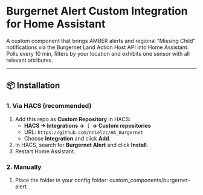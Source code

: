 # Burgernet Alert Custom Integration for Home Assistant

A custom component that brings AMBER alerts and regional “Missing Child” notifications via the Burgernet Land Action Host API into Home Assistant. Polls every 10 min, filters by your location and exhibits one sensor with all relevant attributes.

---

## 📦 Installation

### 1. Via HACS (recommended)
1. Add this repo as **Custom Repository** in HACS:
   - **HACS → Integrations → ⋮ → Custom repositories**  
   - URL: `https://github.com/nnielzz/HA_Burgernet`  
   - Choose **Integration** and click **Add**.
2. In HACS, search for **Burgernet Alert** and click **Install**.
3. Restart Home Assistant.

### 2. Manually
1. Place the folder in your config folder: custom_components/burgernet-alert
